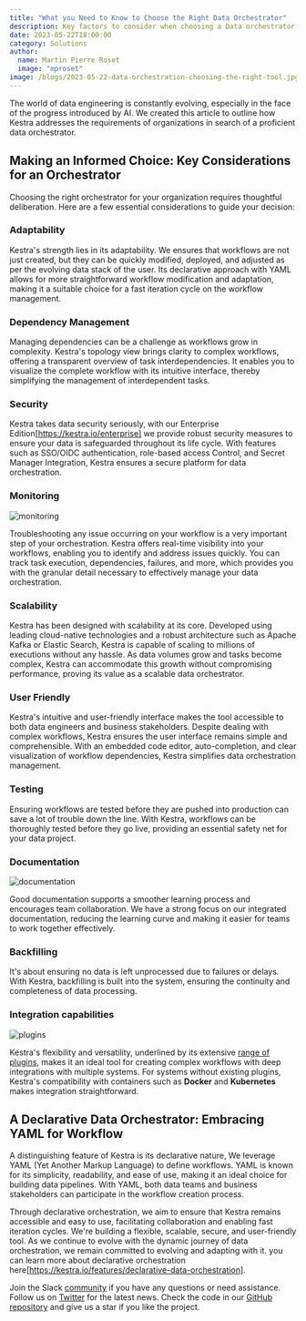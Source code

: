 ```yaml
---
title: "What you Need to Know to Choose the Right Data Orchestrator"
description: Key factors to consider when choosing a Data orchestrator. 
date: 2023-05-22T18:00:00
category: Solutions
author:
  name: Martin Pierre Roset
  image: "mproset"
image: /blogs/2023-05-22-data-orchestration-choosing-the-right-tool.jpg
---
```


The world of data engineering is constantly evolving, especially in the face of the progress introduced by AI. We created this article to outline how Kestra addresses the requirements of organizations in search of a proficient data orchestrator.

## Making an Informed Choice: Key Considerations for an Orchestrator

Choosing the right orchestrator for your organization requires thoughtful deliberation. Here are a few essential considerations to guide your decision:

### Adaptability ###
Kestra's strength lies in its adaptability. We ensures that workflows are not just created, but they can be quickly modified, deployed, and adjusted as per the evolving data stack of the user. Its declarative approach with YAML allows for more straightforward workflow modification and adaptation, making it a suitable choice for a fast iteration cycle on the workflow management.

### Dependency Management ### 
Managing dependencies can be a challenge as workflows grow in complexity. Kestra's topology view brings clarity to complex workflows, offering a transparent overview of task interdependencies. It enables you to visualize the complete workflow with its intuitive interface, thereby simplifying the management of interdependent tasks.

### Security ###
Kestra takes data security seriously, with our Enterprise Edition[https://kestra.io/enterprise] we provide robust security measures to ensure your data is safeguarded throughout its life cycle. With features such as SSO/OIDC authentication, role-based access Control, and Secret Manager Integration, Kestra ensures a secure platform for data orchestration.

### Monitoring ###
![monitoring](/blogs/2023-05-22-data-orchestration-choosing-the-right-tool/Monitoring.png)

Troubleshooting any issue occurring on your workflow is a very important step of your orchestration.  Kestra offers real-time visibility into your workflows, enabling you to identify and address issues quickly. You can track task execution, dependencies, failures, and more, which provides you with the granular detail necessary to effectively manage your data orchestration.

### Scalability ### 
Kestra has been designed with scalability at its core. Developed using leading cloud-native technologies and a robust architecture such as Apache Kafka or Elastic Search, Kestra is capable of scaling to millions of executions without any hassle. As data volumes grow and tasks become complex, Kestra can accommodate this growth without compromising performance, proving its value as a scalable data orchestrator.

### User Friendly ### 
Kestra's intuitive and user-friendly interface makes the tool accessible to both data engineers and business stakeholders. Despite dealing with complex workflows, Kestra ensures the user interface remains simple and comprehensible. With an embedded code editor, auto-completion, and clear visualization of workflow dependencies, Kestra simplifies data orchestration management.

### Testing ### 
Ensuring workflows are tested before they are pushed into production can save a lot of trouble down the line. With Kestra, workflows can be thoroughly tested before they go live, providing an essential safety net for your data project.

### Documentation ### 
![documentation](/blogs/2023-05-22-data-orchestration-choosing-the-right-tool/doc-in-editor.png)

Good documentation supports a smoother learning process and encourages team collaboration. We have a strong focus on our integrated documentation, reducing the learning curve and making it easier for teams to work together effectively.

### Backfilling ### 
It's about ensuring no data is left unprocessed due to failures or delays. With Kestra, backfilling is built into the system, ensuring the continuity and completeness of data processing.

### Integration capabilities ###
![plugins](/blogs/2023-05-22-data-orchestration-choosing-the-right-tool/plugins.png)

Kestra's flexibility and versatility, underlined by its extensive [range of plugins](../plugins/index.md), makes it an ideal tool for creating complex workflows with deep integrations with multiple systems. For systems without existing plugins, Kestra's compatibility with containers such as **Docker** and **Kubernetes** makes integration straightforward.


## A Declarative Data Orchestrator: Embracing YAML for Workflow ##

A distinguishing feature of Kestra is its declarative nature, We leverage YAML (Yet Another Markup Language) to define workflows. YAML is  known for its simplicity, readability, and ease of use, making it an ideal choice for building data pipelines. With YAML, both data teams and business stakeholders can participate in the workflow creation process.

Through declarative orchestration, we aim to ensure that Kestra remains accessible and easy to use, facilitating collaboration and enabling fast iteration cycles. We're building a flexible, scalable, secure, and user-friendly tool. As we continue to evolve with the dynamic journey of data orchestration, we remain committed to evolving and adapting with it. you can learn more about declarative orchestration here[https://kestra.io/features/declarative-data-orchestration]. 


Join the Slack [community](https://kestra.io/slack) if you have any questions or need assistance.
Follow us on [Twitter](https://twitter.com/kestra_io) for the latest news. 
Check the code in our [GitHub repository](https://github.com/kestra-io/kestra) and give us a star if you like the project.
